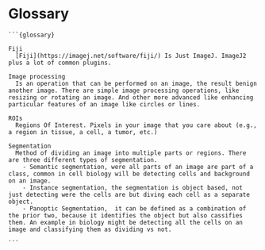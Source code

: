 # Glossary

````{div} full-width
```{glossary}

Fiji
  [Fiji](https://imagej.net/software/fiji/) Is Just ImageJ. ImageJ2 plus a lot of common plugins.

Image processing
  Is an operation that can be performed on an image, the result benign another image. There are simple image processing operations, like resizing or rotating an image. And other more advanced like enhancing particular features of an image like circles or lines.

ROIs
  Regions Of Interest. Pixels in your image that you care about (e.g., a region in tissue, a cell, a tumor, etc.) 

Segmentation
  Method of dividing an image into multiple parts or regions. There are three different types of segmentation. 
    - Semantic segmentation, were all parts of an image are part of a class, common in cell biology will be detecting cells and background on an image.
    - Instance segmentation, the segmentation is object based, not just detecting were the cells are but diving each cell as a separate object.
    - Panoptic Segmentation,  it can be defined as a combination of the prior two, because it identifies the object but also cassifies them. An example in biology might be detecting all the cells on an image and classifying them as dividing vs not.

```
````

<!-- 
Terms that aren't in the book yet but we know we want to add:
Detection
  Is the image processing technique to detect objects within an image. It would not give you a mask of the objects but it could give you a bounding box, or and x,y position.

Thresholding
  The easiest form of image segmentation, it divides the image into two part the background and the foreground (or signal). It creates a binary image were usually the background pixels would be change to a 0 value and the foreground pixels values would be 1.

  -->